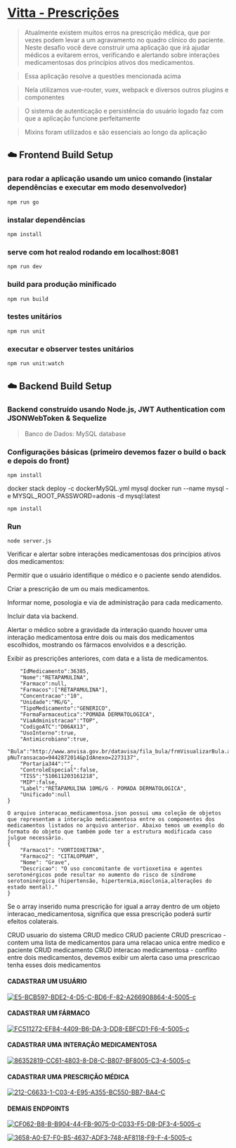 # [Vitta - Prescrições](https://vitta.com.br/)

> Atualmente existem muitos erros na prescrição médica, que por vezes podem levar a um agravamento no quadro clínico do paciente. Neste desafio você deve construir uma aplicação que irá ajudar médicos a evitarem erros, verificando e alertando sobre interações medicamentosas dos princípios ativos dos medicamentos.

> Essa aplicação resolve a questões mencionada acima

> Nela utilizamos vue-router, vuex, webpack e diversos outros plugins e componentes

> O sistema de autenticação e persistência do usuário logado faz com que a aplicação funcione perfeitamente

> Mixins foram utilizados e são essenciais ao longo da aplicação

## :cloud: Frontend Build Setup

### para rodar a aplicação usando um unico comando (instalar dependências e executar em modo desenvolvedor)
`npm run go`
### instalar dependências
`npm install`
### serve com hot realod rodando em localhost:8081
`npm run dev`
### build para produção minificado
`npm run build`
### testes unitários
`npm run unit`
### executar e observer testes unitários
`npm run unit:watch`

## :cloud: Backend Build Setup

### Backend construído usando Node.js, JWT Authentication com JSONWebToken & Sequelize

> Banco de Dados: MySQL database


### Configuraçöes básicas (primeiro devemos fazer o build o back e depois do front)
```
npm install
```
docker stack deploy -c dockerMySQL.yml mysql
docker run --name mysql -e MYSQL_ROOT_PASSWORD=adonis -d mysql:latest
```
npm install
```

### Run
```
node server.js
```

Verificar e alertar sobre interações medicamentosas dos princípios ativos dos medicamentos:

Permitir que o usuário identifique o médico e o paciente sendo atendidos.

Criar a prescrição de um ou mais medicamentos. 

Informar nome, posologia e via de administração para cada medicamento.

Incluir data via backend.

Alertar o médico sobre a gravidade da interação quando houver uma interação medicamentosa entre dois ou mais dos medicamentos escolhidos, mostrando os fármacos envolvidos e a descrição.

Exibir as prescrições anteriores, com data e a lista de medicamentos.

```{
	"IdMedicamento":36385,
	"Nome":"RETAPAMULINA",
	"Farmaco":null,
	"Farmacos":["RETAPAMULINA"],
	"Concentracao":"10",
	"Unidade":"MG/G",
	"TipoMedicamento":"GENERICO",
	"FormaFarmaceutica":"POMADA DERMATOLOGICA",
	"ViaAdministracao":"TOP",
	"CodigoATC":"D06AX13",
	"UsoInterno":true,
	"Antimicrobiano":true,
	"Bula":"http://www.anvisa.gov.br/datavisa/fila_bula/frmVisualizarBula.asp?pNuTransacao=9442872014&pIdAnexo=2273137",
	"Portaria344":"",
	"ControleEspecial":false,
	"TISS":"510611203161218",
	"MIP":false,
	"Label":"RETAPAMULINA 10MG/G - POMADA DERMATOLOGICA",
	"Unificado":null
}

O arquivo interacao_medicamentosa.json possui uma coleção de objetos que representam a interação medicamentosa entre os componentes dos medicamentos listados no arquivo anterior. Abaixo temos um exemplo do formato do objeto que também pode ter a estrutura modificada caso julgue necessário.
{
	"Farmaco1": "VORTIOXETINA",
	"Farmaco2": "CITALOPRAM",
	"Nome": "Grave",
	"Descricao": "O uso concomitante de vortioxetina e agentes serotonérgicos pode resultar no aumento do risco de síndrome serotoninérgica (hipertensão, hipertermia,mioclonia,alterações do estado mental)."
}
```

Se o array inserido numa prescrição for igual a array dentro de um objeto interacao_medicamentosa, significa que essa prescrição poderá surtir efeitos colaterais.

CRUD usuario do sistema
CRUD medico
CRUD paciente
CRUD prescricao - contem uma lista de medicamentos para uma relacao unica entre medico e paciente
CRUD medicamento
CRUD interacao medicamentosa - conflito entre dois medicamentos, devemos exibir um alerta caso uma prescricao tenha esses dois medicamentos

#### CADASTRAR UM USUÁRIO
<a href="https://imgbb.com/"><img src="https://i.ibb.co/P49Nq1v/E5-BCB597-BDE2-4-D5-C-BD6-F-82-A266908864-4-5005-c.jpg" alt="E5-BCB597-BDE2-4-D5-C-BD6-F-82-A266908864-4-5005-c" border="0"></a>

#### CADASTRAR UM FÁRMACO
<a href="https://imgbb.com/"><img src="https://i.ibb.co/TPJhV3P/FC511272-EF84-4409-B6-DA-3-DD8-EBFCD1-F6-4-5005-c.jpg" alt="FC511272-EF84-4409-B6-DA-3-DD8-EBFCD1-F6-4-5005-c" border="0"></a>

#### CADASTRAR UMA INTERAÇÃO MEDICAMENTOSA
<a href="https://imgbb.com/"><img src="https://i.ibb.co/sj0qnjh/86352819-CC61-4803-8-D8-C-B807-BF8005-C3-4-5005-c.jpg" alt="86352819-CC61-4803-8-D8-C-B807-BF8005-C3-4-5005-c" border="0"></a>

#### CADASTRAR UMA PRESCRIÇÃO MÉDICA
<a href="https://imgbb.com/"><img src="https://i.ibb.co/tmSjZ2c/212-C6633-1-C03-4-E95-A355-BC550-BB7-BA4-C.jpg" alt="212-C6633-1-C03-4-E95-A355-BC550-BB7-BA4-C" border="0"></a>

#### DEMAIS ENDPOINTS
<a href="https://ibb.co/KzQmpRD"><img src="https://i.ibb.co/2YL51mS/CF062-B8-B-B904-44-FB-9075-0-C033-F5-D8-DF3-4-5005-c.jpg" alt="CF062-B8-B-B904-44-FB-9075-0-C033-F5-D8-DF3-4-5005-c" border="0"></a>

<a href="https://imgbb.com/"><img src="https://i.ibb.co/MGPRQQg/3658-A0-E7-F0-B5-4637-ADF3-748-AF8118-F9-F-4-5005-c.jpg" alt="3658-A0-E7-F0-B5-4637-ADF3-748-AF8118-F9-F-4-5005-c" border="0"></a>